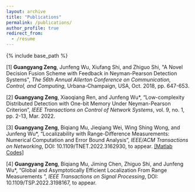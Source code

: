 ```yaml
---
layout: archive
title: "Publications"
permalink: /publications/
author_profile: true
redirect_from:
  - /resume
---
```


{% include base_path %}

[1] **Guangyang Zeng**, Junfeng Wu, Xiufang Shi, and Zhiguo Shi, "A Novel Decision Fusion Scheme with
Feedback in Neyman-Pearson Detection Systems", _The 56th Annual Allerton Conference on Communication,
Control, and Computing_, Urbana-Champaign, USA, Oct. 2018, pp. 647-653.

[2] **Guangyang Zeng**, Xiaoqiang Ren, and Junfeng Wu*, “Low-complexity Distributed Detection with
One-bit Memory Under Neyman-Pearson Criterion”, _IEEE Transactions on Control of Network Systems_, vol. 9, no. 1, pp. 2-13, Mar. 2022.

[3] **Guangyang Zeng**, Biqiang Mu, Jieqiang Wei, Wing Shing Wong, and Junfeng Wu*, “Localizability with Range-Difference
Measurements: Numerical Computation and Error Bound Analysis”, _IEEE/ACM Transactions on Networking_, DOI: 10.1109/TNET.2022.3162930, to appear. [[Matlab Codes]](/files/TDOA_localization.rar)

[4] **Guangyang Zeng**, Biqiang Mu, Jiming Chen, Zhiguo Shi, and Junfeng Wu*, “Global and Asymptotically Efficient Localization From Range Measurements
”, _IEEE Transactions on Signal Processing_, DOI: 10.1109/TSP.2022.3198167, to appear.
